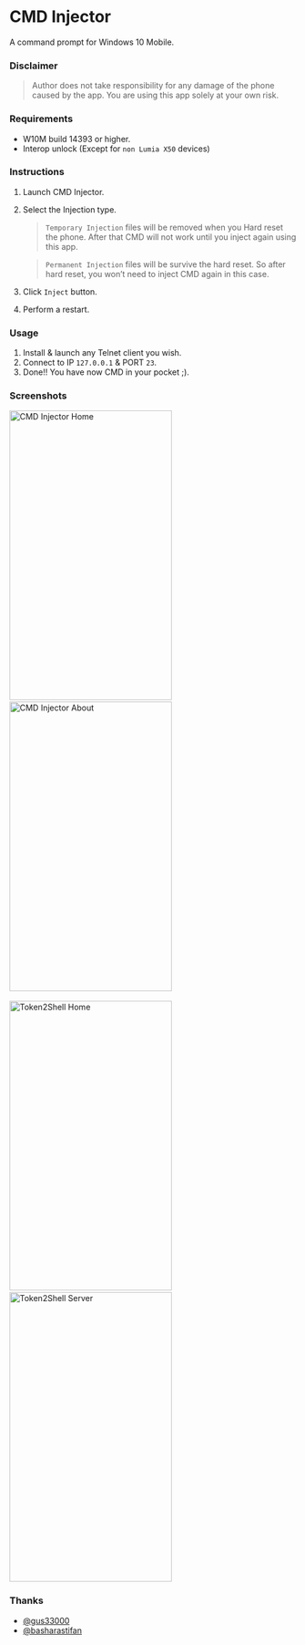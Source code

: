 # CMD Injector
A command prompt for Windows 10 Mobile.


### Disclaimer
> Author does not take responsibility for any damage of the phone caused by the app. You are using this app solely at your own risk.


### Requirements
* W10M build 14393 or higher.
* Interop unlock (Except for `non Lumia X50` devices)


### Instructions
1. Launch CMD Injector.
2. Select the Injection type.

   > `Temporary Injection` files will be removed when you Hard reset the phone. After that CMD will not work until you inject again using this app.
 
   > `Permanent Injection` files will be survive the hard reset. So after hard reset, you won’t need to inject CMD again in this case.

3. Click `Inject` button.
4. Perform a restart.


### Usage
1. Install & launch any Telnet client you wish.
2. Connect to IP `127.0.0.1` & PORT `23`.
3. Done!! You have now CMD in your pocket ;).


### Screenshots
<img src="https://user-images.githubusercontent.com/66063294/131874666-8ac45206-1c15-4175-9f2e-f160468cabbe.png" width="285" height="508" alt="CMD Injector Home"> &nbsp;&nbsp;&nbsp;&nbsp;&nbsp;&nbsp; <img src="https://user-images.githubusercontent.com/66063294/132209019-9239c5c3-7167-4545-95d1-62d3205eb72f.png" width="285" height="508" alt="CMD Injector About">
<br/>
<br/>
<img src="https://user-images.githubusercontent.com/66063294/132209134-5827c904-c600-44b2-8583-da06d54a6ed2.png" width="285" height="508" alt="Token2Shell Home"> &nbsp;&nbsp;&nbsp;&nbsp;&nbsp;&nbsp; <img src="https://user-images.githubusercontent.com/66063294/132209185-2221a780-3756-4516-b30c-e92522cc259d.png" width="285" height="508" alt="Token2Shell Server">


### Thanks
* [@gus33000](https://github.com/gus33000)
* [@basharastifan](https://github.com/basharast)
